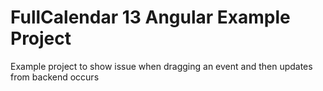 # FullCalendar 13 Angular Example Project

Example project to show issue when dragging an event and then updates from backend occurs
